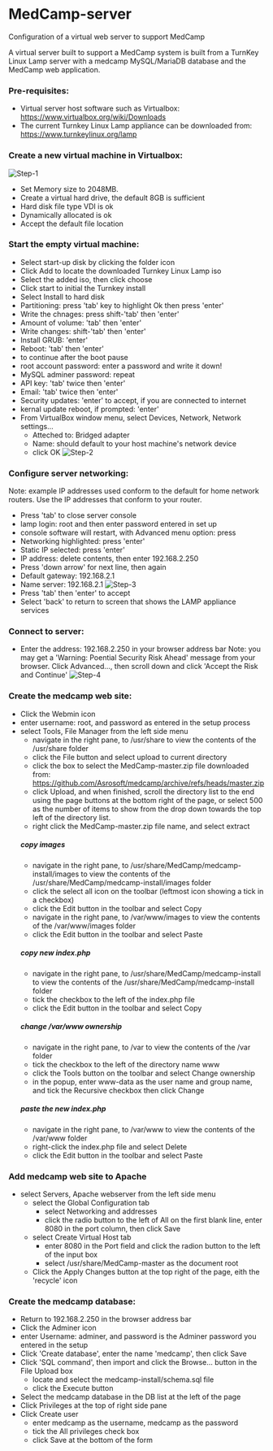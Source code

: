 # MedCamp-server
Configuration of a virtual web server to support MedCamp

A virtual server built to support a MedCamp system is built from a TurnKey Linux Lamp server with a medcamp MySQL/MariaDB database and the MedCamp web application.

### Pre-requisites:
- Virtual server host software such as Virtualbox: https://www.virtualbox.org/wiki/Downloads
- The current Turnkey Linux Lamp appliance can be downloaded from: https://www.turnkeylinux.org/lamp

### Create a new virtual machine in Virtualbox:
  ![Step-1](https://raw.githubusercontent.com/Asrosoft/MedCamp-server/master/assets/virtualbox-step1.png)
- Set Memory size to 2048MB.
- Create a virtual hard drive, the default 8GB is sufficient
- Hard disk file type VDI is ok
- Dynamically allocated is ok
- Accept the default file location

### Start the empty virtual machine:
- Select start-up disk by clicking the folder icon
- Click Add to locate the downloaded Turnkey Linux Lamp iso
- Select the added iso, then click choose
- Click start to initial the Turnkey install
- Select Install to hard disk
- Partitioning: press 'tab' key to highlight Ok then press 'enter'
- Write the chnages: press shift-'tab' then 'enter'
- Amount of volume: 'tab' then 'enter'
- Write changes: shift-'tab' then 'enter'
- Install GRUB: 'enter'
- Reboot: 'tab' then 'enter'
- <enter> to continue after the boot pause
- root account password: enter a password and write it down!
- MySQL adminer password: repeat
- API key: 'tab' twice then 'enter'
- Email: 'tab' twice then 'enter'
- Security updates: 'enter' to accept, if you are connected to internet
- kernal update reboot, if prompted: 'enter'
- From VirtualBox window menu, select Devices, Network, Network settings...
  - Atteched to: Bridged adapter
  - Name: should default to your host machine's network device
  - click OK
    ![Step-2](https://raw.githubusercontent.com/Asrosoft/MedCamp-server/master/assets/virtualbox-network.png)

### Configure server networking:
  Note: example IP addresses used conform to the default for home network routers. Use the IP addresses that conform to your router.
- Press 'tab' to close server console
- lamp login: root and then enter password entered in set up
- console software will restart, with Advanced menu option: press <enter>
- Networking highlighted: press 'enter'
- Static IP selected: press 'enter'
- IP address: delete contents, then enter 192.168.2.250
- Press 'down arrow' for next line, then again
- Default gateway: 192.168.2.1
- Name server: 192.168.2.1
![Step-3](https://raw.githubusercontent.com/Asrosoft/MedCamp-server/master/assets/turnkey-networking.png)
- Press 'tab' then 'enter' to accept
- Select 'back' to return to screen that shows the LAMP appliance services
  
### Connect to server:
- Enter the address: 192.168.2.250 in your browser address bar
  Note: you may get a 'Warning: Poential Security Risk Ahead' message from your browser. Click Advanced..., then scroll down and click 'Accept the Risk and Continue'
![Step-4](https://raw.githubusercontent.com/Asrosoft/MedCamp-server/master/assets/LAMP-server.png)

### Create the medcamp web site:
- Click the Webmin icon
- enter username: root, and password as entered in the setup process
- select Tools, File Manager from the left side menu
  - navigate in the right pane, to /usr/share to view the contents of the /usr/share folder
  - click the File button and select  upload to current directory
  - click the box to select the MedCamp-master.zip file downloaded from: https://github.com/Asrosoft/medcamp/archive/refs/heads/master.zip
  - click Upload, and when finished, scroll the directory list to the end using the page buttons at the bottom right of the page, or select 500 as the number of items to show from the drop down towards the top left of the directory list.
  - right click the MedCamp-master.zip file name, and select extract
  ##### copy images
  - navigate in the right pane, to /usr/share/MedCamp/medcamp-install/images to view the contents of the /usr/share/MedCamp/medcamp-install/images folder
  - click the select all icon on the toolbar (leftmost icon showing a tick in a checkbox)
  - click the Edit button in the toolbar and select Copy
  - navigate in the right pane, to /var/www/images to view the contents of the /var/www/images folder
  - click the Edit button in the toolbar and select Paste
  ##### copy new index.php 
  - navigate in the right pane, to /usr/share/MedCamp/medcamp-install to view the contents of the /usr/share/MedCamp/medcamp-install folder
  - tick the checkbox to the left of the index.php file
  - click the Edit button in the toolbar and select Copy
  ##### change /var/www ownership
  - navigate in the right pane, to /var to view the contents of the /var folder
  - tick the checkbox to the left of the directory name www
  - click the Tools button on the toolbar and select Change ownership
  - in the popup, enter www-data as the user name and group name, and tick the Recursive checkbox then click Change
  ##### paste the new index.php
  - navigate in the right pane, to /var/www to view the contents of the /var/www folder
  - right-click the index.php file and select Delete
  - click the Edit button in the toolbar and select Paste

### Add medcamp web site to Apache
- select Servers, Apache webserver from the left side menu
  - select the Global Configuration tab
    - select Networking and addresses
    - click the radio button to the left of All on the first blank line, enter 8080 in the port column, then click Save
  - select Create Virtual Host tab
    - enter 8080 in the Port field and click the radion button to the left of the input box
    - select /usr/share/MedCamp-master as the document root
  - Click the Apply Changes button at the top right of the page, eith the 'recycle' icon
  
### Create the medcamp database:
- Return to 192.168.2.250 in the browser address bar
- Click the Adminer icon
- enter Username: adminer, and password is the Adminer password you entered in the setup
- Click 'Create database', enter the name 'medcamp', then click Save
- Click 'SQL command', then import and click the Browse... button in the File Upload box
  - locate and select the medcamp-install/schema.sql file
  - click the Execute button
- Select the medcamp database in the DB list at the left of the page
- Click Privileges at the top of right side pane
- Click Create user
  - enter medcamp as the username, medcamp as the password
  - tick the All privileges check box
  - click Save at the bottom of the form

